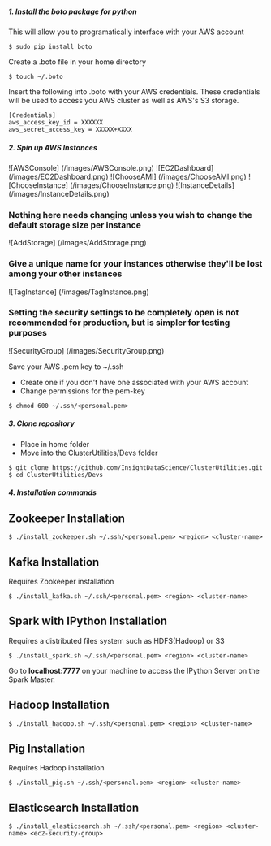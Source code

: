 ##### 1. Install the boto package for python
This will allow you to programatically interface with your AWS account
```
$ sudo pip install boto
```
Create a .boto file in your home directory
```
$ touch ~/.boto
```
Insert the following into .boto with your AWS credentials. These credentials will be used to access you AWS cluster as well as AWS's S3 storage.
```
[Credentials]
aws_access_key_id = XXXXXX
aws_secret_access_key = XXXXX+XXXX
```
##### 2. Spin up AWS Instances
![AWSConsole] (/images/AWSConsole.png)
![EC2Dashboard] (/images/EC2Dashboard.png)
![ChooseAMI] (/images/ChooseAMI.png)
![ChooseInstance] (/images/ChooseInstance.png)
![InstanceDetails] (/images/InstanceDetails.png)

### Nothing here needs changing unless you wish to change the default storage size per instance
![AddStorage] (/images/AddStorage.png)

### Give a unique name for your instances otherwise they'll be lost among your other instances
![TagInstance] (/images/TagInstance.png)

### Setting the security settings to be completely open is not recommended for production, but is simpler for testing purposes
![SecurityGroup] (/images/SecurityGroup.png)

Save your AWS .pem key to ~/.ssh
* Create one if you don't have one associated with your AWS account
* Change permissions for the pem-key
```
$ chmod 600 ~/.ssh/<personal.pem>
```
##### 3. Clone repository
* Place in home folder
* Move into the ClusterUtilities/Devs folder
```
$ git clone https://github.com/InsightDataScience/ClusterUtilities.git
$ cd ClusterUtilities/Devs
```

##### 4. Installation commands
## Zookeeper Installation
```
$ ./install_zookeeper.sh ~/.ssh/<personal.pem> <region> <cluster-name>
```

## Kafka Installation
Requires Zookeeper installation
```
$ ./install_kafka.sh ~/.ssh/<personal.pem> <region> <cluster-name>
```

## Spark with IPython Installation
Requires a distributed files system such as HDFS(Hadoop) or S3
```
$ ./install_spark.sh ~/.ssh/<personal.pem> <region> <cluster-name>
```

Go to **localhost:7777** on your machine to access the IPython Server on the Spark Master.

## Hadoop Installation
```
$ ./install_hadoop.sh ~/.ssh/<personal.pem> <region> <cluster-name>
```

## Pig Installation
Requires Hadoop installation
```
$ ./install_pig.sh ~/.ssh/<personal.pem> <region> <cluster-name>
```

## Elasticsearch Installation
```
$ ./install_elasticsearch.sh ~/.ssh/<personal.pem> <region> <cluster-name> <ec2-security-group>
```
